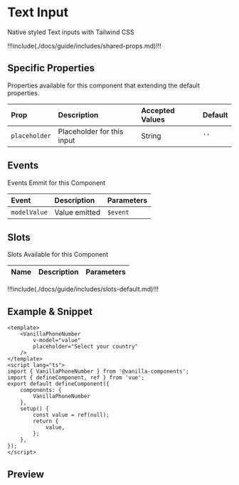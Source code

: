 # Text Input

Native styled Text inputs with Tailwind CSS

!!!include(./docs/guide/includes/shared-props.md)!!!

## Specific Properties

Properties available for this component that extending the default properties.

| Prop          | Description                | Accepted Values | Default |
|:--------------|:---------------------------|:----------------|:--------|
| `placeholder` | Placeholder for this input | String          | `''`    |

## Events

Events Emmit for this Component

| Event        | Description   | Parameters |
|:-------------|:--------------|:-----------|
| `modelValue` | Value emitted | `$event`   |

## Slots

Slots Available for this Component

| Name | Description | Parameters |
|:-----|:------------|:-----------|
!!!include(./docs/guide/includes/slots-default.md)!!!

## Example & Snippet
```vue
<template>
    <VanillaPhoneNumber
        v-model="value"
        placeholder="Select your country"
    />
</template>
<script lang="ts">
import { VanillaPhoneNumber } from '@vanilla-components';
import { defineComponent, ref } from 'vue';
export default defineComponent({
    components: {
        VanillaPhoneNumber
    },
    setup() {
        const value = ref(null);
        return {
            value,
        };
    },
});
</script>
```
## Preview
<wrapper src="components/PhoneNumber/demo" />
